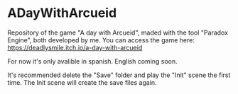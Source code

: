 # ADayWithArcueid
Repository of the game "A day with Arcueid", maded with the tool "Paradox Engine", both developed by me.
You can access the game here: https://deadlysmile.itch.io/a-day-with-arcueid

For now it's only avalible in spanish. English coming soon.

It's recommended delete the "Save" folder and play the "Init" scene the first time. The Init scene will create the save files again.
